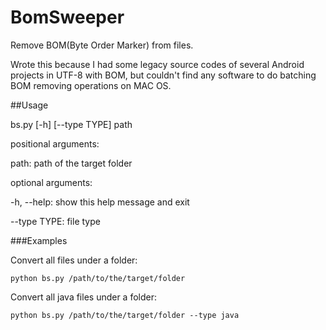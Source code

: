 # BomSweeper
Remove BOM(Byte Order Marker) from files. 

Wrote this because I had some legacy source codes of several Android projects in UTF-8 with BOM, but couldn't find any software to do batching BOM removing operations on MAC OS.

##Usage

bs.py [-h] [--type TYPE] path

positional arguments:


  path:         path of the target folder


optional arguments:


  -h, --help:   show this help message and exit

  
--type TYPE:  file type

###Examples

Convert all files under a folder:

```python bs.py /path/to/the/target/folder```

Convert all java files under a folder:

```python bs.py /path/to/the/target/folder --type java```
